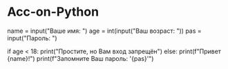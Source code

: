 # Acc-on-Python
name = input("Ваше имя: ")
age = int(input("Ваш возраст: "))
pas = input("Пароль: ")

if age < 18:
    print("Простите, но Вам вход запрещён")
else:
    print(f"Привет {name}!")
    print(f"Запомните Ваш пароль: '{pas}'")

